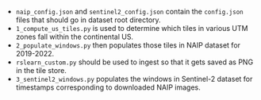- `naip_config.json` and `sentinel2_config.json` contain the `config.json` files that should go in dataset root directory.
- `1_compute_us_tiles.py` is used to determine which tiles in various UTM zones fall within the continental US.
- `2_populate_windows.py` then populates those tiles in NAIP dataset for 2019-2022.
- `rslearn_custom.py` should be used to ingest so that it gets saved as PNG in the tile store.
- `3_sentinel2_windows.py` populates the windows in Sentinel-2 dataset for timestamps corresponding to downloaded NAIP images.
